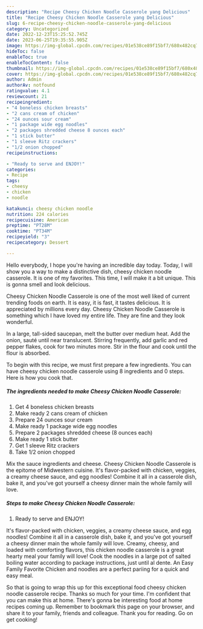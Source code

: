 ```yaml
---
description: "Recipe Cheesy Chicken Noodle Casserole yang Delicious"
title: "Recipe Cheesy Chicken Noodle Casserole yang Delicious"
slug: 6-recipe-cheesy-chicken-noodle-casserole-yang-delicious
category: Uncategorized
date: 2022-12-23T15:25:52.745Z
date: 2023-06-25T19:35:55.905Z
image: https://img-global.cpcdn.com/recipes/01e538ce89f15bf7/680x482cq70/cheesy-chicken-noodle-casserole-recipe-main-photo.jpg
hideToc: false
enableToc: true
enableTocContent: false
thumbnail: https://img-global.cpcdn.com/recipes/01e538ce89f15bf7/680x482cq70/cheesy-chicken-noodle-casserole-recipe-main-photo.jpg
cover: https://img-global.cpcdn.com/recipes/01e538ce89f15bf7/680x482cq70/cheesy-chicken-noodle-casserole-recipe-main-photo.jpg
author: Admin
authorAv: notfound
ratingvalue: 4.1
reviewcount: 21
recipeingredient:
- "4 boneless chicken breasts"
- "2 cans cream of chicken"
- "24 ounces sour cream"
- "1 package wide egg noodles"
- "2 packages shredded cheese 8 ounces each"
- "1 stick butter"
- "1 sleeve Ritz crackers"
- "1/2 onion chopped"
recipeinstructions:

- "Ready to serve and ENJOY!"
categories:
- Recipe
tags:
- cheesy
- chicken
- noodle

katakunci: cheesy chicken noodle 
nutrition: 224 calories
recipecuisine: American
preptime: "PT28M"
cooktime: "PT34M"
recipeyield: "3"
recipecategory: Dessert

---
```



Hello everybody, I hope you're having an incredible day today. Today, I will show you a way to make a distinctive dish, cheesy chicken noodle casserole. It is one of my favorites. This time, I will make it a bit unique. This is gonna smell and look delicious.

Cheesy Chicken Noodle Casserole is one of the most well liked of current trending foods on earth. It is easy, it is fast, it tastes delicious. It is appreciated by millions every day. Cheesy Chicken Noodle Casserole is something which I have loved my entire life. They are fine and they look wonderful.

In a large, tall-sided saucepan, melt the butter over medium heat. Add the onion, sauté until near translucent. Stirring frequently, add garlic and red pepper flakes, cook for two minutes more. Stir in the flour and cook until the flour is absorbed.


To begin with this recipe, we must first prepare a few ingredients. You can have cheesy chicken noodle casserole using 8 ingredients and 0 steps. Here is how you cook that.

<!--inarticleads1-->

##### The ingredients needed to make Cheesy Chicken Noodle Casserole:

1. Get 4 boneless chicken breasts
1. Make ready 2 cans cream of chicken
1. Prepare 24 ounces sour cream
1. Make ready 1 package wide egg noodles
1. Prepare 2 packages shredded cheese (8 ounces each)
1. Make ready 1 stick butter
1. Get 1 sleeve Ritz crackers
1. Take 1/2 onion chopped


Mix the sauce ingredients and cheese. Cheesy Chicken Noodle Casserole is the epitome of Midwestern cuisine. It&#39;s flavor-packed with chicken, veggies, a creamy cheese sauce, and egg noodles! Combine it all in a casserole dish, bake it, and you&#39;ve got yourself a cheesy dinner main the whole family will love. 

<!--inarticleads2-->

##### Steps to make Cheesy Chicken Noodle Casserole:


1. Ready to serve and ENJOY!

It&#39;s flavor-packed with chicken, veggies, a creamy cheese sauce, and egg noodles! Combine it all in a casserole dish, bake it, and you&#39;ve got yourself a cheesy dinner main the whole family will love. Creamy, cheesy, and loaded with comforting flavors, this chicken noodle casserole is a great hearty meal your family will love! Cook the noodles in a large pot of salted boiling water according to package instructions, just until al dente. An Easy Family Favorite Chicken and noodles are a perfect pariing for a quick and easy meal. 

So that is going to wrap this up for this exceptional food cheesy chicken noodle casserole recipe. Thanks so much for your time. I'm confident that you can make this at home. There's gonna be interesting food at home recipes coming up. Remember to bookmark this page on your browser, and share it to your family, friends and colleague. Thank you for reading. Go on get cooking!
